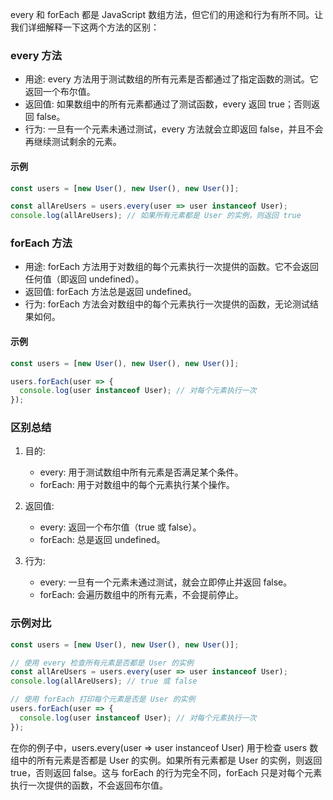 every 和 forEach 都是 JavaScript 数组方法，但它们的用途和行为有所不同。让我们详细解释一下这两个方法的区别：

### every 方法

- 用途: every 方法用于测试数组的所有元素是否都通过了指定函数的测试。它返回一个布尔值。
- 返回值: 如果数组中的所有元素都通过了测试函数，every 返回 true；否则返回 false。
- 行为: 一旦有一个元素未通过测试，every 方法就会立即返回 false，并且不会再继续测试剩余的元素。

#### 示例

```javascript
const users = [new User(), new User(), new User()];

const allAreUsers = users.every(user => user instanceof User);
console.log(allAreUsers); // 如果所有元素都是 User 的实例，则返回 true
```




### forEach 方法

- 用途: forEach 方法用于对数组的每个元素执行一次提供的函数。它不会返回任何值（即返回 undefined）。
- 返回值: forEach 方法总是返回 undefined。
- 行为: forEach 方法会对数组中的每个元素执行一次提供的函数，无论测试结果如何。

#### 示例

```javascript
const users = [new User(), new User(), new User()];

users.forEach(user => {
  console.log(user instanceof User); // 对每个元素执行一次
});
```




### 区别总结

1. 目的:
   - every: 用于测试数组中所有元素是否满足某个条件。
   - forEach: 用于对数组中的每个元素执行某个操作。

2. 返回值:
   - every: 返回一个布尔值（true 或 false）。
   - forEach: 总是返回 undefined。

3. 行为:
   - every: 一旦有一个元素未通过测试，就会立即停止并返回 false。
   - forEach: 会遍历数组中的所有元素，不会提前停止。

### 示例对比

```javascript
const users = [new User(), new User(), new User()];

// 使用 every 检查所有元素是否都是 User 的实例
const allAreUsers = users.every(user => user instanceof User);
console.log(allAreUsers); // true 或 false

// 使用 forEach 打印每个元素是否是 User 的实例
users.forEach(user => {
  console.log(user instanceof User); // 对每个元素执行一次
});
```


在你的例子中，users.every(user => user instanceof User) 用于检查 users 数组中的所有元素是否都是 User 的实例。如果所有元素都是 User 的实例，则返回 true，否则返回 false。这与 forEach 的行为完全不同，forEach 只是对每个元素执行一次提供的函数，不会返回布尔值。